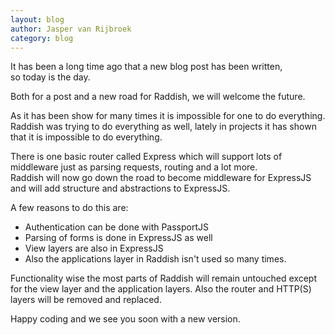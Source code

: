 ```yaml
---
layout: blog
author: Jasper van Rijbroek
category: blog
---
```


It has been a long time ago that a new blog post has been written,  
so today is the day.

Both for a post and a new road for Raddish, we will welcome the future.

<!-- more -->

As it has been show for many times it is impossible for one to do everything.  
Raddish was trying to do everything as well, lately in projects it has shown that it is impossible to do everything.

There is one basic router called Express which will support lots of middleware just as parsing requests, routing and a lot more.  
Raddish will now go down the road to become middleware for ExpressJS and will add structure and abstractions to ExpressJS.  

A few reasons to do this are:
- Authentication can be done with PassportJS
- Parsing of forms is done in ExpressJS as well
- View layers are also in ExpressJS
- Also the applications layer in Raddish isn't used so many times.

Functionality wise the most parts of Raddish will remain untouched except for the view layer and the application layers.
Also the router and HTTP(S) layers will be removed and replaced.

Happy coding and we see you soon with a new version.